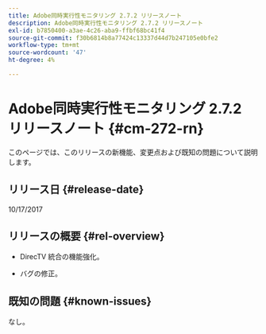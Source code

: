 ```yaml
---
title: Adobe同時実行性モニタリング 2.7.2 リリースノート
description: Adobe同時実行性モニタリング 2.7.2 リリースノート
exl-id: b7850400-a3ae-4c26-aba9-ffbf68bc41f4
source-git-commit: f30b6814b8a77424c13337d44d7b247105e0bfe2
workflow-type: tm+mt
source-wordcount: '47'
ht-degree: 4%

---
```


# Adobe同時実行性モニタリング 2.7.2 リリースノート {#cm-272-rn}

このページでは、このリリースの新機能、変更点および既知の問題について説明します。

## リリース日 {#release-date}

10/17/2017

## リリースの概要 {#rel-overview}

* DirecTV 統合の機能強化。

* バグの修正。



## 既知の問題 {#known-issues}

なし。
